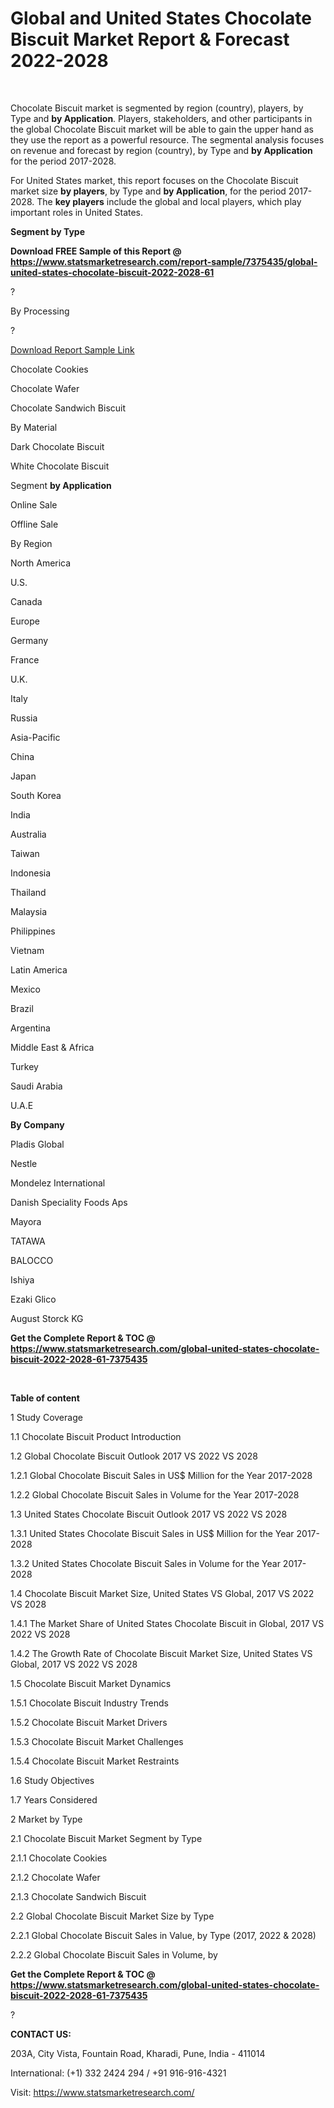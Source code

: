 <h1>Global and United States Chocolate Biscuit Market Report & Forecast 2022-2028</h1><br/><p>Chocolate Biscuit market is segmented by region (country), players, by Type and <strong>by Application</strong>. Players, stakeholders, and other participants in the global Chocolate Biscuit market will be able to gain the upper hand as they use the report as a powerful resource. The segmental analysis focuses on revenue and forecast by region (country), by Type and <strong>by Application</strong> for the period 2017-2028.</p>
 
 
 
 <p>For United States market, this report focuses on the Chocolate Biscuit market size <strong>by players</strong>, by Type and <strong>by Application</strong>, for the period 2017-2028. The <strong>key players</strong> include the global and local players, which play important roles in United States.</p>
 
 
 
 <p><strong>Segment by Type</strong></p>
 
 
 
 <div><b>Download FREE Sample of this Report @ <a href="https://www.statsmarketresearch.com/download-free-sample/7375435/global-united-states-chocolate-biscuit-2022-2028-61">https://www.statsmarketresearch.com/report-sample/7375435/global-united-states-chocolate-biscuit-2022-2028-61</a></b></div>
 
 
 
 <p>? </p>
 
 
 
 <p>By Processing</p>
 
 
 
 <p>? </p>
 
 
 
 <p><a href="https://www.statsmarketresearch.com/download-free-sample/7375435/global-united-states-chocolate-biscuit-2022-2028-61">Download Report Sample Link</a></p>
 
 
 
 <p>Chocolate Cookies</p>
 
 
 
 <p>Chocolate Wafer</p>
 
 
 
 <p>Chocolate Sandwich Biscuit</p>
 
 
 
 <p>By Material</p>
 
 
 
 <p>Dark Chocolate Biscuit</p>
 
 
 
 <p>White Chocolate Biscuit</p>
 
 
 
 <p>Segment <strong>by Application</strong></p>
 
 
 
 <p>Online Sale</p>
 
 
 
 <p>Offline Sale</p>
 
 
 
 <p>By Region</p>
 
 
 
 <p>North America</p>
 
 
 
 <p>U.S.</p>
 
 
 
 <p>Canada</p>
 
 
 
 <p>Europe</p>
 
 
 
 <p>Germany</p>
 
 
 
 <p>France</p>
 
 
 
 <p>U.K.</p>
 
 
 
 <p>Italy</p>
 
 
 
 <p>Russia</p>
 
 
 
 <p>Asia-Pacific</p>
 
 
 
 <p>China</p>
 
 
 
 <p>Japan</p>
 
 
 
 <p>South Korea</p>
 
 
 
 <p>India</p>
 
 
 
 <p>Australia</p>
 
 
 
 <p>Taiwan</p>
 
 
 
 <p>Indonesia</p>
 
 
 
 <p>Thailand</p>
 
 
 
 <p>Malaysia</p>
 
 
 
 <p>Philippines</p>
 
 
 
 <p>Vietnam</p>
 
 
 
 <p>Latin America</p>
 
 
 
 <p>Mexico</p>
 
 
 
 <p>Brazil</p>
 
 
 
 <p>Argentina</p>
 
 
 
 <p>Middle East & Africa</p>
 
 
 
 <p>Turkey</p>
 
 
 
 <p>Saudi Arabia</p>
 
 
 
 <p>U.A.E</p>
 
 
 
 <p><strong>By Company</strong></p>
 
 
 
 <p>Pladis Global</p>
 
 
 
 <p>Nestle</p>
 
 
 
 <p>Mondelez International</p>
 
 
 
 <p>Danish Speciality Foods Aps</p>
 
 
 
 <p>Mayora</p>
 
 
 
 <p>TATAWA</p>
 
 
 
 <p>BALOCCO</p>
 
 
 
 <p>Ishiya</p>
 
 
 
 <p>Ezaki Glico</p>
 
 
 
 <p>August Storck KG</p>
 
 
 
 <div><b>Get the Complete Report & TOC @ <a href="https://www.statsmarketresearch.com/global-united-states-chocolate-biscuit-2022-2028-61-7375435">https://www.statsmarketresearch.com/global-united-states-chocolate-biscuit-2022-2028-61-7375435</a></b></div>
 
 
 
 <p><br />
 
 <b>Table of content</b></p>
 
 
 
 <p>1 Study Coverage<br />
 
 1.1 Chocolate Biscuit Product Introduction<br />
 
 1.2 Global Chocolate Biscuit Outlook 2017 VS 2022 VS 2028<br />
 
 1.2.1 Global Chocolate Biscuit Sales in US$ Million for the Year 2017-2028<br />
 
 1.2.2 Global Chocolate Biscuit Sales in Volume for the Year 2017-2028<br />
 
 1.3 United States Chocolate Biscuit Outlook 2017 VS 2022 VS 2028<br />
 
 1.3.1 United States Chocolate Biscuit Sales in US$ Million for the Year 2017-2028<br />
 
 1.3.2 United States Chocolate Biscuit Sales in Volume for the Year 2017-2028<br />
 
 1.4 Chocolate Biscuit Market Size, United States VS Global, 2017 VS 2022 VS 2028<br />
 
 1.4.1 The Market Share of United States Chocolate Biscuit in Global, 2017 VS 2022 VS 2028<br />
 
 1.4.2 The Growth Rate of Chocolate Biscuit Market Size, United States VS Global, 2017 VS 2022 VS 2028<br />
 
 1.5 Chocolate Biscuit Market Dynamics<br />
 
 1.5.1 Chocolate Biscuit Industry Trends<br />
 
 1.5.2 Chocolate Biscuit Market Drivers<br />
 
 1.5.3 Chocolate Biscuit Market Challenges<br />
 
 1.5.4 Chocolate Biscuit Market Restraints<br />
 
 1.6 Study Objectives<br />
 
 1.7 Years Considered<br />
 
 2 Market by Type<br />
 
 2.1 Chocolate Biscuit Market Segment by Type<br />
 
 2.1.1 Chocolate Cookies<br />
 
 2.1.2 Chocolate Wafer<br />
 
 2.1.3 Chocolate Sandwich Biscuit<br />
 
 2.2 Global Chocolate Biscuit Market Size by Type<br />
 
 2.2.1 Global Chocolate Biscuit Sales in Value, by Type (2017, 2022 & 2028)<br />
 
 2.2.2 Global Chocolate Biscuit Sales in Volume, by</p>
 
 
 
 <div><b>Get the Complete Report & TOC @ <a href="https://www.statsmarketresearch.com/global-united-states-chocolate-biscuit-2022-2028-61-7375435">https://www.statsmarketresearch.com/global-united-states-chocolate-biscuit-2022-2028-61-7375435</a></b></div>
 
 
 
 <p>? </p>
 
 
 
 <p><b>CONTACT US:</b><br />
 
 203A, City Vista, Fountain Road, Kharadi, Pune, India - 411014<br />
 
 International: (+1) 332 2424 294 / +91 916-916-4321<br />
 
 Visit: <a href="https://www.statsmarketresearch.com/">https://www.statsmarketresearch.com/</a></p>